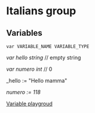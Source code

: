 # Italians group

## Variables

`var VARIABLE_NAME VARIABLE_TYPE`

_var hello string_ // empty string

_var numero int_ // 0

_hello := "Hello mamma"

_numero := 118_

[Variable playgroud](https://play.golang.org/p/z-GGepGpFyM)
